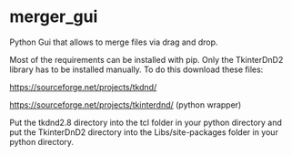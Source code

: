 # merger_gui
Python Gui that allows to merge files via drag and drop. 

Most of the requirements can be installed with pip. 
Only the TkinterDnD2 library has to be installed manually.
To do this download these files:

https://sourceforge.net/projects/tkdnd/

https://sourceforge.net/projects/tkinterdnd/   (python wrapper)

Put the tkdnd2.8 directory into the tcl folder in your python directory
and put the TkinterDnD2 directory into the Libs/site-packages folder in your python directory.
